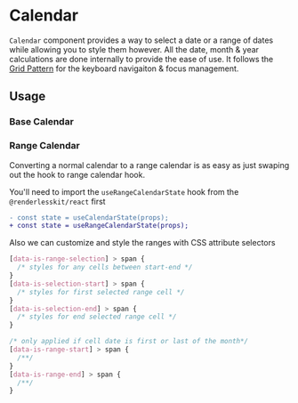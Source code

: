 # Calendar

`Calendar` component provides a way to select a date or a range of dates while
allowing you to style them however. All the date, month & year calculations are
done internally to provide the ease of use. It follows the
[Grid Pattern](https://www.w3.org/TR/wai-aria-practices-1.2/#grid) for the
keyboard navigaiton & focus management.

<!-- INJECT_TOC -->

## Usage

### Base Calendar

<!-- IMPORT_EXAMPLE src/calendar/stories/__js/CalendarBase.component.jsx -->

### Range Calendar

Converting a normal calendar to a range calendar is as easy as just swaping out
the hook to range calendar hook.

You'll need to import the `useRangeCalendarState` hook from the
`@renderlesskit/react` first

```diff
- const state = useCalendarState(props);
+ const state = useRangeCalendarState(props);
```

Also we can customize and style the ranges with CSS attribute selectors

```css
[data-is-range-selection] > span {
  /* styles for any cells between start-end */
}
[data-is-selection-start] > span {
  /* styles for first selected range cell */
}
[data-is-selection-end] > span {
  /* styles for end selected range cell */
}

/* only applied if cell date is first or last of the month*/
[data-is-range-start] > span {
  /**/
}
[data-is-range-end] > span {
  /**/
}
```

<!-- CODESANDBOX
link_title: Calendar - Open On Sandbox
js: src/calendar/stories/__js/CalendarBase.component.jsx
css: src/calendar/stories/CalendarBase.css
-->

<!-- CODESANDBOX
link_title: RangeCalendar - Open On Sandbox
js: src/calendar/stories/__js/CalendarRange.component.jsx
css: src/calendar/stories/CalendarRange.css
-->

<!-- INJECT_COMPOSITION src/calendar -->

<!-- INJECT_PROPS src/calendar -->
